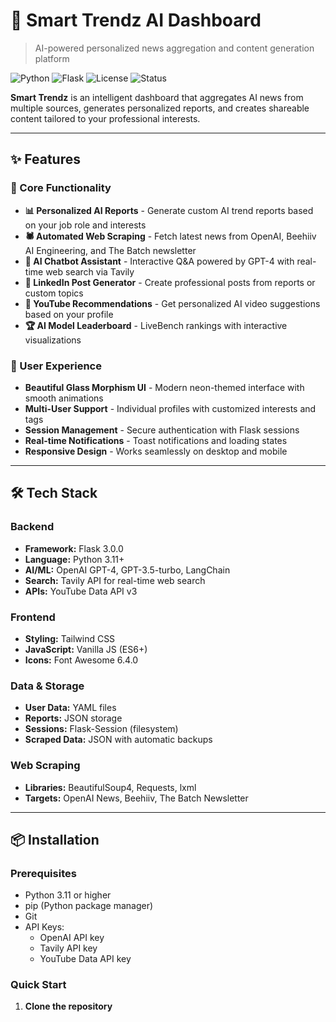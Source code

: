 # 🚀 Smart Trendz AI Dashboard

> AI-powered personalized news aggregation and content generation platform

![Python](https://img.shields.io/badge/python-3.11+-blue.svg)
![Flask](https://img.shields.io/badge/flask-3.0.0-green.svg)
![License](https://img.shields.io/badge/license-Private-red.svg)
![Status](https://img.shields.io/badge/status-Active-success.svg)

**Smart Trendz** is an intelligent dashboard that aggregates AI news from multiple sources, generates personalized reports, and creates shareable content tailored to your professional interests.

---

## ✨ Features

### 🎯 Core Functionality

- **📊 Personalized AI Reports** - Generate custom AI trend reports based on your job role and interests
- **🕷️ Automated Web Scraping** - Fetch latest news from OpenAI, Beehiiv AI Engineering, and The Batch newsletter
- **💬 AI Chatbot Assistant** - Interactive Q&A powered by GPT-4 with real-time web search via Tavily
- **📱 LinkedIn Post Generator** - Create professional posts from reports or custom topics
- **🎥 YouTube Recommendations** - Get personalized AI video suggestions based on your profile
- **🏆 AI Model Leaderboard** - LiveBench rankings with interactive visualizations

### 🎨 User Experience

- **Beautiful Glass Morphism UI** - Modern neon-themed interface with smooth animations
- **Multi-User Support** - Individual profiles with customized interests and tags
- **Session Management** - Secure authentication with Flask sessions
- **Real-time Notifications** - Toast notifications and loading states
- **Responsive Design** - Works seamlessly on desktop and mobile

---

## 🛠️ Tech Stack

### Backend
- **Framework:** Flask 3.0.0
- **Language:** Python 3.11+
- **AI/ML:** OpenAI GPT-4, GPT-3.5-turbo, LangChain
- **Search:** Tavily API for real-time web search
- **APIs:** YouTube Data API v3

### Frontend
- **Styling:** Tailwind CSS
- **JavaScript:** Vanilla JS (ES6+)
- **Icons:** Font Awesome 6.4.0

### Data & Storage
- **User Data:** YAML files
- **Reports:** JSON storage
- **Sessions:** Flask-Session (filesystem)
- **Scraped Data:** JSON with automatic backups

### Web Scraping
- **Libraries:** BeautifulSoup4, Requests, lxml
- **Targets:** OpenAI News, Beehiiv, The Batch Newsletter

---

## 📦 Installation

### Prerequisites

- Python 3.11 or higher
- pip (Python package manager)
- Git
- API Keys:
  - OpenAI API key
  - Tavily API key
  - YouTube Data API key

### Quick Start

1. **Clone the repository**
```bash
